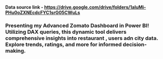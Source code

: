 #### Data source link - https://drive.google.com/drive/folders/1aluMi-PHu0oZXNEcdcFYC1srG05CWuLs

### Presenting my Advanced Zomato Dashboard in Power BI! Utilizing DAX queries, this dynamic tool delivers comprehensive insights into restaurant , users adn city data. Explore trends, ratings, and more for informed decision-making.




